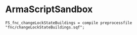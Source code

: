 ArmaScriptSandbox
=================

```sqf
FS_fnc_changeLockStateBuildings = compile preprocessfile "fnc/changeLockStateBuildings.sqf";
```
